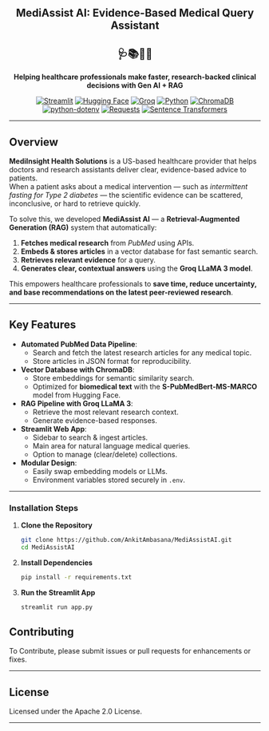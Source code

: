 <h2 align="center">MediAssist AI: Evidence-Based Medical Query Assistant</h2>
<h2 align="center">🩺📚💊🧠</h2>

<p align="center"><b>Helping healthcare professionals make faster, research-backed clinical decisions with Gen AI + RAG</b></p>

<p align="center">
  <a href="https://streamlit.io/"><img alt="Streamlit" src="https://img.shields.io/badge/🖥️%20Streamlit-1.45.0-ff4b4b?logo=streamlit&logoColor=white"></a>
  <a href="https://huggingface.co/"><img alt="Hugging Face" src="https://img.shields.io/badge/🤗%20Hugging%20Face-Transformers-yellow?logo=huggingface&logoColor=white"></a>
  <a href="https://groq.com/"><img alt="Groq" src="https://img.shields.io/badge/⚡%20Groq-LLaMA3-blue?logo=groq&logoColor=white"></a>
  <a href="https://python.org/"><img alt="Python" src="https://img.shields.io/badge/🐍%20Python-3.13.0-3776AB?logo=python&logoColor=white"></a>
  <a href="https://chromadb.com/"><img alt="ChromaDB" src="https://img.shields.io/badge/📚%20ChromaDB-1.0.16-blue?logo=chromadb&logoColor=white"></a>
  <a href="https://python.org/dev/peps/pep-0566/"><img alt="python-dotenv" src="https://img.shields.io/badge/🐍%20python--dotenv-1.1.0-3776AB?logo=python&logoColor=white"></a>
  <a href="https://requests.readthedocs.io/"><img alt="Requests" src="https://img.shields.io/badge/🌐%20Requests-2.32.3-0052cc?logo=requests&logoColor=white"></a>
  <a href="https://www.sbert.net/"><img alt="Sentence Transformers" src="https://img.shields.io/badge/🧠%20Sentence%20Transformers-5.0.0-orange?logo=transformers&logoColor=white"></a>
</p>

---

## Overview

**MediInsight Health Solutions** is a US-based healthcare provider that helps doctors and research assistants deliver clear, evidence-based advice to patients.  
When a patient asks about a medical intervention — such as *intermittent fasting for Type 2 diabetes* — the scientific evidence can be scattered, inconclusive, or hard to retrieve quickly.

To solve this, we developed **MediAssist AI** — a **Retrieval-Augmented Generation (RAG)** system that automatically:
1. **Fetches medical research** from *PubMed* using APIs.
2. **Embeds & stores articles** in a vector database for fast semantic search.
3. **Retrieves relevant evidence** for a query.
4. **Generates clear, contextual answers** using the **Groq LLaMA 3 model**.

This empowers healthcare professionals to **save time, reduce uncertainty, and base recommendations on the latest peer-reviewed research**.

---

## Key Features

- **Automated PubMed Data Pipeline**:
  - Search and fetch the latest research articles for any medical topic.
  - Store articles in JSON format for reproducibility.
- **Vector Database with ChromaDB**:
  - Store embeddings for semantic similarity search.
  - Optimized for **biomedical text** with the **S-PubMedBert-MS-MARCO** model from Hugging Face.
- **RAG Pipeline with Groq LLaMA 3**:
  - Retrieve the most relevant research context.
  - Generate evidence-based responses.
- **Streamlit Web App**:
  - Sidebar to search & ingest articles.
  - Main area for natural language medical queries.
  - Option to manage (clear/delete) collections.
- **Modular Design**:
  - Easily swap embedding models or LLMs.
  - Environment variables stored securely in `.env`.

---


### Installation Steps

1. **Clone the Repository**

   ```bash
   git clone https://github.com/AnkitAmbasana/MediAssistAI.git
   cd MediAssistAI
   ```

2. **Install Dependencies**

   ```bash
   pip install -r requirements.txt
   ```

3. **Run the Streamlit App**

   ```bash
   streamlit run app.py
   ```

## Contributing

To Contribute, please submit issues or pull requests for enhancements or fixes.

---

## License

Licensed under the Apache 2.0 License.

---
